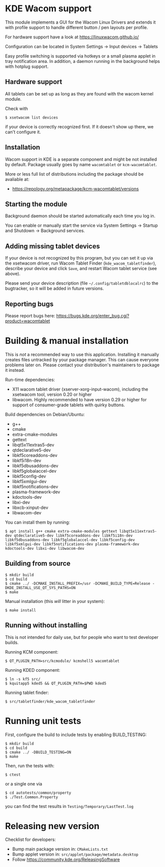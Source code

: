 KDE Wacom support
=================

This module implements a GUI for the Wacom Linux Drivers and extends it
with profile support to handle different button / pen layouts per profile.

For hardware support have a look at https://linuxwacom.github.io/

Configuration can be located in System Settings → Input devices → Tablets

Easy profile switching is supported via hotkeys or a small plasma applet in tray notification area.
In addition, a daemon running in the background helps with hotplug support.

Hardware support
----------------

All tablets can be set up as long as they are found with the wacom kernel module.

Check with

    $ xsetwacom list devices

if your device is correctly recognized first. If it doesn't show up there, we can't configure it.

Installation
------------

Wacom support in KDE is a separate component and might be not installed by default.
Package usually goes by name `wacomtablet` or `kcm-wacomtablet`.

More or less full list of distributions including the package should be avaliable at:

* https://repology.org/metapackage/kcm-wacomtablet/versions

Starting the module
------------------

Background daemon should be started automatically each time you log in.

You can enable or manually start the service via System Settings → Startup and Shutdown → Background services.

Adding missing tablet devices
-----------------------------

If your device is not recognized by this program, but you can set it up via the xsetwacom driver,
run Wacom Tablet Finder (`kde_wacom_tabletfinder`), describe your device and click `Save`, and restart Wacom tablet service (see above).

Please send your device description (file `~/.config/tabletdblocalrc`) to the bugtracker, so it will be added in future versions.

Reporting bugs
--------------

Please report bugs here: https://bugs.kde.org/enter_bug.cgi?product=wacomtablet

Building & manual installation
==============================

This is *not* a recommended way to use this application. Installing it manually creates files untracked by your package manager.
This can cause everyone problems later on. Please contact your distribution's maintainers to package it instead.

Run-time dependencies:
* X11 wacom tablet driver (xserver-xorg-input-wacom), including the xsetwacom tool, version 0.20 or higher
* libwacom. Highly recommended to have version 0.29 or higher for support of consumer-grade tablets with quirky buttons.

Build dependencies on Debian/Ubuntu:
* g++
* cmake
* extra-cmake-modules
* gettext
* libqt5x11extras5-dev
* qtdeclarative5-dev
* libkf5coreaddons-dev
* libkf5i18n-dev
* libkf5dbusaddons-dev
* libkf5globalaccel-dev
* libkf5config-dev
* libkf5xmlgui-dev
* libkf5notifications-dev
* plasma-framework-dev
* kdoctools-dev
* libxi-dev
* libxcb-xinput-dev
* libwacom-dev

You can install them by running:

    $ apt install g++ cmake extra-cmake-modules gettext libqt5x11extras5-dev qtdeclarative5-dev libkf5coreaddons-dev libkf5i18n-dev libkf5dbusaddons-dev libkf5globalaccel-dev libkf5config-dev libkf5xmlgui-dev libkf5notifications-dev plasma-framework-dev kdoctools-dev libxi-dev libwacom-dev

Building from source
--------------------

    $ mkdir build
    $ cd build
    $ cmake ../ -DCMAKE_INSTALL_PREFIX=/usr -DCMAKE_BUILD_TYPE=Release -DKDE_INSTALL_USE_QT_SYS_PATHS=ON
    $ make

Manual installation (this *will* litter in your system):

    $ make install

Running without installing
--------------------------

This is not intended for daily use, but for people who want to test developer builds.

Running KCM component:

    $ QT_PLUGIN_PATH=src/kcmodule/ kcmshell5 wacomtablet

Running KDED component:

    $ ln -s kf5 src/
    $ kquitapp5 kded5 && QT_PLUGIN_PATH=$PWD kded5

Running tablet finder:

    $ src/tabletfinder/kde_wacom_tabletfinder

Running unit tests
==================

First, configure the build to include tests by enabling BUILD_TESTING:

    $ mkdir build
    $ cd build
    $ cmake ../ -DBUILD_TESTING=ON
    $ make

Then, run the tests with:

    $ ctest

or a single one via

    $ cd autotests/common/property
    $ ./Test.Common.Property

you can find the test results in `Testing/Temporary/LastTest.log`

Releasing new version
=====================

Checklist for developers:

* Bump main package version in: `CMakeLists.txt`
* Bump applet version in: `src/applet/package/metadata.desktop`
* Follow https://community.kde.org/ReleasingSoftware
